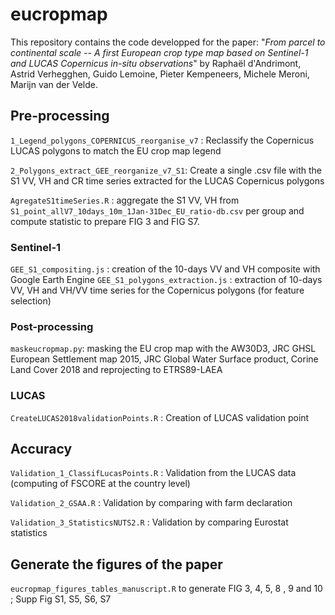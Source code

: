 # eucropmap

This repository contains the code developped for the paper:
"*From parcel to continental scale -- A first European crop type map based on Sentinel-1 and LUCAS Copernicus in-situ observations*" 
by Raphaël d'Andrimont, Astrid Verhegghen, Guido Lemoine, Pieter Kempeneers, Michele Meroni, Marijn van der Velde.

## Pre-processing
 `1_Legend_polygons_COPERNICUS_reorganise_v7` : Reclassify the Copernicus LUCAS polygons to match the EU crop map legend
 
 `2_Polygons_extract_GEE_reorganize_v7_S1`: Create a single .csv file with the S1 VV, VH and CR time series extracted for the LUCAS Copernicus polygons

  `AgregateS1timeSeries.R` : aggregate the S1 VV, VH from `S1_point_allV7_10days_10m_1Jan-31Dec_EU_ratio-db.csv` per group and compute statistic to prepare FIG 3 and FIG S7.
  
  
### Sentinel-1
 `GEE_S1_compositing.js` : creation of the 10-days VV and VH composite with Google Earth Engine
 `GEE_S1_polygons_extraction.js` : extraction of 10-days VV, VH and VH/VV time series for the Copernicus polygons (for feature selection)

### Post-processing
`maskeucropmap.py`: masking the EU crop map with the AW30D3, JRC GHSL European Settlement map 2015, JRC Global Water Surface product, Corine Land Cover 2018 and reprojecting to ETRS89-LAEA

### LUCAS

`CreateLUCAS2018validationPoints.R` : Creation of LUCAS validation point


## Accuracy 

`Validation_1_ClassifLucasPoints.R` : Validation from the LUCAS data (computing of FSCORE at the country level)

`Validation_2_GSAA.R` : Validation by comparing with farm declaration

`Validation_3_StatisticsNUTS2.R` : Validation by comparing Eurostat statistics




## Generate the figures of the paper

 `eucropmap_figures_tables_manuscript.R` to generate  FIG 3, 4, 5, 8 , 9 and  10 ; Supp Fig S1, S5, S6, S7
